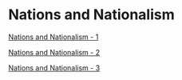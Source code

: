 # Nations and Nationalism 

[Nations and Nationalism - 1](../../2013/03/allegience-of-pion.md)

[Nations and Nationalism - 2](../../2013/03/allegience-of-peon-4.md)

[Nations and Nationalism - 3](../../2014/04/allegiance-of-peon-5.md)

